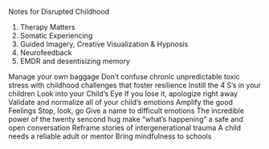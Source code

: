 Notes for Disrupted Childhood
1. Therapy Matters
2. Somatic Experiencing
3. Guided Imagery, Creative Visualization & Hypnosis
4. Neurofeedback
5. EMDR and desentisizing memory

Manage your own baggage
Don’t confuse chronic unpredictable toxic stress with childhood challenges that foster resilience
Instill the 4 S’s in your children
Look into your Child’s Eye
If you lose it, apologize right away
Validate and normalize all of your child’s emotions
Amplify the good Feelings
Stop, look, go
Give a name to difficult emotions
The incredible power of the twenty sencond hug
make “what’s happening” a safe and open conversation
Reframe stories of intergenerational trauma
A child needs a reliable adult  or mentor
Bring mindfulness to schools